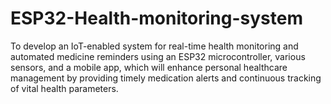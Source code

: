 # ESP32-Health-monitoring-system
To develop an IoT-enabled system for real-time health monitoring and automated medicine reminders using an ESP32 microcontroller, various sensors, and a mobile app, which will enhance personal healthcare management by providing timely medication alerts and continuous tracking of vital health parameters.
